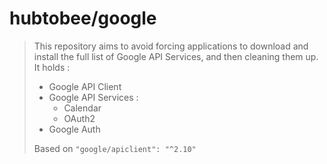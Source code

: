 # hubtobee/google

> This repository aims to avoid forcing applications to download and install the full list of Google API Services, and then cleaning them up.  
> It holds :
> - Google API Client
> - Google API Services :
>   - Calendar
>   - OAuth2
> - Google Auth
> 
> Based on `"google/apiclient": "^2.10"`

